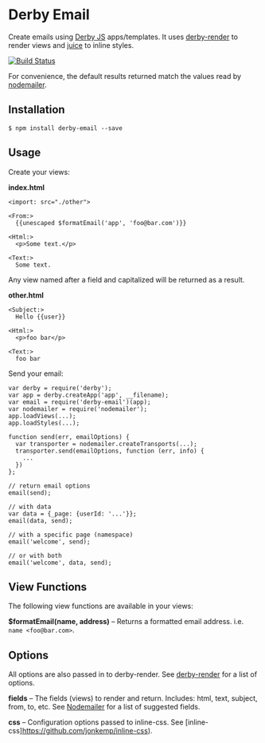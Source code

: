 Derby Email
===========

Create emails using [Derby JS](http://derbyjs.com) apps/templates.
It uses [derby-render](https://github.com/psirenny/derby-render) to render views and [juice](https://github.com/Automattic/juice) to inline styles.  

[![Build Status](https://travis-ci.org/psirenny/derby-email.png?branch=master)](https://travis-ci.org/psirenny/derby-email)

For convenience, the default results returned match the values read by [nodemailer](https://github.com/andris9/Nodemailer).

Installation
------------

    $ npm install derby-email --save

Usage
-----

Create your views:

**index.html**

    <import: src="./other">

    <From:>
      {{unescaped $formatEmail('app', 'foo@bar.com')}}

    <Html:>
      <p>Some text.</p>

    <Text:>
      Some text.

Any view named after a field and capitalized will be returned as a result.

**other.html**

    <Subject:>
      Hello {{user}}

    <Html:>
      <p>foo bar</p>

    <Text:>
      foo bar

Send your email:

    var derby = require('derby');
    var app = derby.createApp('app', __filename);
    var email = require('derby-email')(app);
    var nodemailer = require('nodemailer');
    app.loadViews(...);
    app.loadStyles(...);

    function send(err, emailOptions) {
      var transporter = nodemailer.createTransports(...);
      transporter.send(emailOptions, function (err, info) {
        ...
      })
    };

    // return email options
    email(send);

    // with data
    var data = {_page: {userId: '...'}};
    email(data, send);

    // with a specific page (namespace)
    email('welcome', send);

    // or with both
    email('welcome', data, send);

View Functions
--------------

The following view functions are available in your views:

**$formatEmail(name, address)** – Returns a formatted email address. i.e. `name <foo@bar.com>`.

Options
-------

All options are also passed in to derby-render. See [derby-render](https://github.com/psirenny/derby-render) for a list of options.

**fields** – The fields (views) to render and return. Includes: html, text, subject, from, to, etc. See [Nodemailer](https://github.com/andris9/Nodemailer) for a list of suggested fields.

**css** – Configuration options passed to inline-css. See [inline-css]https://github.com/jonkemp/inline-css).
